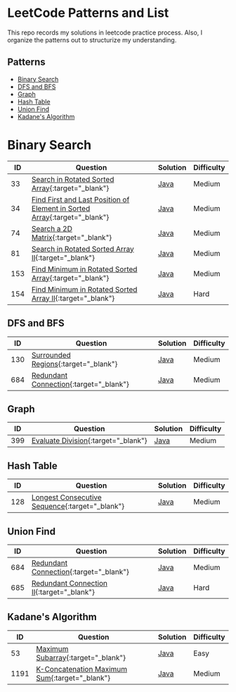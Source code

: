 # LeetCode Patterns and List
This repo records my solutions in leetcode practice process. Also, I organize the patterns out to structurize my understanding.

## Patterns
  - [Binary Search](#binary-search)
  - [DFS and BFS](#dfs-and-bfs)
  - [Graph](#graph)
  - [Hash Table](#hash-table)
  - [Union Find](#union-find)
  - [Kadane's Algorithm](#kadanes-algorithm)

# Binary Search
| ID | Question | Solution | Difficulty |
| -- | -------- | -------- | ---------- |
| 33 | [Search in Rotated Sorted Array](https://leetcode.com/problems/search-in-rotated-sorted-array/){:target="_blank"} | [Java](solutions/SearchinRotatedSortedArray.java) | Medium |
| 34 | [Find First and Last Position of Element in Sorted Array](https://leetcode.com/problems/find-first-and-last-position-of-element-in-sorted-array/){:target="_blank"} | [Java](solutions/FindFirstandLastPositionofElementinSortedArray.java) | Medium |
| 74 | [Search a 2D Matrix](https://leetcode.com/problems/search-a-2d-matrix/){:target="_blank"} | [Java](solutions/Searcha2DMatrix.java) | Medium |
| 81 | [Search in Rotated Sorted Array II](https://leetcode.com/problems/search-in-rotated-sorted-array-ii/){:target="_blank"} | [Java](solutions/SearchinRotatedSortedArrayII.java) | Medium |
| 153 | [Find Minimum in Rotated Sorted Array](https://leetcode.com/problems/find-minimum-in-rotated-sorted-array/){:target="_blank"} | [Java](solutions/FindMinimuminRotatedSortedArray.java) | Medium | 
| 154 | [Find Minimum in Rotated Sorted Array II](https://leetcode.com/problems/find-minimum-in-rotated-sorted-array-ii/){:target="_blank"} | [Java](solutions/FindMinimuminRotatedSortedArrayII.java) | Hard | 

## DFS and BFS
| ID | Question | Solution | Difficulty |
| -- | -------- | -------- | ---------- |
| 130 | [Surrounded Regions](https://leetcode.com/problems/surrounded-regions/){:target="_blank"} | [Java](solutions/SurroundedRegions.java) | Medium |
| 684 | [Redundant Connection](https://leetcode.com/problems/redundant-connection/){:target="_blank"} | [Java](solutions/RedundantConnection_DFS.java) | Medium |

## Graph
| ID | Question | Solution | Difficulty |
| -- | -------- | -------- | ---------- |
| 399 | [Evaluate Division](https://leetcode.com/problems/evaluate-division/){:target="_blank"} | [Java](solutions/EvaluateDivision.java) | Medium |

## Hash Table
| ID | Question | Solution | Difficulty |
| -- | -------- | -------- | ---------- |
| 128 | [Longest Consecutive Sequence](https://leetcode.com/problems/longest-consecutive-sequence/solution/){:target="_blank"} | [Java](solutions/LongestConsecutiveSequence.java) | Medium |

## Union Find 
| ID | Question | Solution | Difficulty |
| -- | -------- | -------- | ---------- |
| 684 | [Redundant Connection](https://leetcode.com/problems/redundant-connection/){:target="_blank"} | [Java](solutions/RedundantConnection_UF.java) | Medium |
| 685 | [Redundant Connection II](https://leetcode.com/problems/redundant-connection-ii/){:target="_blank"} | [Java](solutions/RedundantConnectionII.java) | Hard |

## Kadane's Algorithm
| ID | Question | Solution | Difficulty |
| -- | -------- | -------- | ---------- |
| 53 | [Maximum Subarray](https://leetcode.com/problems/maximum-subarray/){:target="_blank"} | [Java](solutions/MaximumSubarray.java) | Easy |
| 1191 | [K-Concatenation Maximum Sum](https://leetcode.com/problems/k-concatenation-maximum-sum/){:target="_blank"} | [Java](solutions/KConcatenationMaximumSum.java) | Medium |
